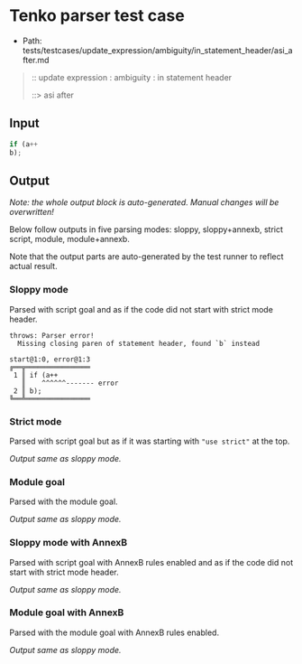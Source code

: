 # Tenko parser test case

- Path: tests/testcases/update_expression/ambiguity/in_statement_header/asi_after.md

> :: update expression : ambiguity : in statement header
>
> ::> asi after

## Input

`````js
if (a++
b);
`````

## Output

_Note: the whole output block is auto-generated. Manual changes will be overwritten!_

Below follow outputs in five parsing modes: sloppy, sloppy+annexb, strict script, module, module+annexb.

Note that the output parts are auto-generated by the test runner to reflect actual result.

### Sloppy mode

Parsed with script goal and as if the code did not start with strict mode header.

`````
throws: Parser error!
  Missing closing paren of statement header, found `b` instead

start@1:0, error@1:3
╔══╦════════════════
 1 ║ if (a++
   ║    ^^^^^^------- error
 2 ║ b);
╚══╩════════════════

`````

### Strict mode

Parsed with script goal but as if it was starting with `"use strict"` at the top.

_Output same as sloppy mode._

### Module goal

Parsed with the module goal.

_Output same as sloppy mode._

### Sloppy mode with AnnexB

Parsed with script goal with AnnexB rules enabled and as if the code did not start with strict mode header.

_Output same as sloppy mode._

### Module goal with AnnexB

Parsed with the module goal with AnnexB rules enabled.

_Output same as sloppy mode._
